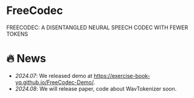 # FreeCodec
FREECODEC: A DISENTANGLED NEURAL SPEECH CODEC WITH FEWER TOKENS

# 🔥 News
- *2024.07*: We released demo at https://exercise-book-yq.github.io/FreeCodec-Demo/.
- *2024.08*: We will release paper, code about WavTokenizer soon.

